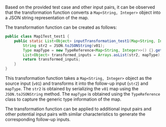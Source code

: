 Based on the provided test case and other input pairs, it can be observed that the transformation function converts a `Map<String, Integer>` object into a JSON string representation of the map.

The transformation function can be created as follows:

```java
public class Map1Test_test1 {
    public static List<Object> inputTransformation_test1(Map<String, Integer> v01) {
        String str2 = JSON.toJSONString(v01);
        Type mapType = new TypeReference<Map<String, Integer>>() {}.getType();
        List<Object> transformed_inputs = Arrays.asList(str2, mapType);
        return transformed_inputs;
    }
}
```

This transformation function takes a `Map<String, Integer>` object as the source input (`v01`) and transforms it into the follow-up input (`str2`) and `mapType`. The `str2` is obtained by serializing the `v01` map using the `JSON.toJSONString` method. The `mapType` is obtained using the `TypeReference` class to capture the generic type information of the map.

The transformation function can be applied to additional input pairs and other potential input pairs with similar characteristics to generate the corresponding follow-up inputs.